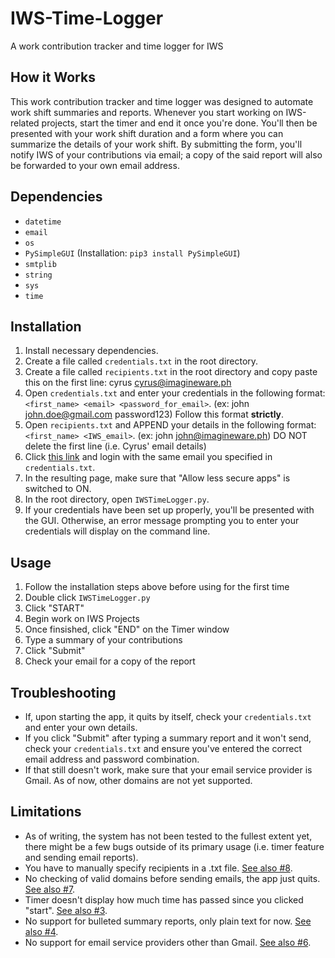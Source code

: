 # IWS-Time-Logger
A work contribution tracker and time logger for IWS

## How it Works
This work contribution tracker and time logger was designed to automate work shift summaries and reports. Whenever you start working on IWS-related projects, start the timer and end it once you're done. You'll then be presented with your work shift duration and a form where you can summarize the details of your work shift. By submitting the form, you'll notify IWS of your contributions via email; a copy of the said report will also be forwarded to your own email address.

## Dependencies
- `datetime`
- `email`
- `os`
- `PySimpleGUI` (Installation: `pip3 install PySimpleGUI`)
- `smtplib`
- `string`
- `sys`
- `time` 

## Installation
1. Install necessary dependencies.
1. Create a file called `credentials.txt` in the root directory.
1. Create a file called `recipients.txt` in the root directory and copy paste this on the first line: cyrus cyrus@imagineware.ph
1. Open `credentials.txt` and enter your credentials in the following format: `<first_name> <email> <password_for_email>`. (ex: john john.doe@gmail.com password123) Follow this format **strictly**.
2. Open `recipients.txt` and APPEND your details in the following format: `<first_name> <IWS_email>`. (ex: john john@imagineware.ph) DO NOT delete the first line (i.e. Cyrus' email details)
3. Click [this link](https://myaccount.google.com/lesssecureapps?pli=1&rapt=AEjHL4Mr32TdVzceNvqvSTxRurTYBXU6mPTBNunG75FZUbH4WUFpWpUv37D9zgyKjkyEUTk7Oqe2-BaTq9Gj_2OyNfKS6iPNCQ) and login with the same email you specified in `credentials.txt`. 
4. In the resulting page, make sure that "Allow less secure apps" is switched to ON.
5. In the root directory, open `IWSTimeLogger.py`.
6. If your credentials have been set up properly, you'll be presented with the GUI. Otherwise, an error message prompting you to enter your credentials will display on the command line.

## Usage
1. Follow the installation steps above before using for the first time
1. Double click `IWSTimeLogger.py`
2. Click "START"
3. Begin work on IWS Projects
4. Once finsished, click "END" on the Timer window
5. Type a summary of your contributions 
6. Click "Submit"
7. Check your email for a copy of the report

## Troubleshooting
- If, upon starting the app, it quits by itself, check your `credentials.txt` and enter your own details.
- If you click "Submit" after typing a summary report and it won't send, check your `credentials.txt` and ensure you've entered the correct email address and password combination.
- If that still doesn't work, make sure that your email service provider is Gmail. As of now, other domains are not yet supported.

## Limitations
- As of writing, the system has not been tested to the fullest extent yet, there might be a few bugs outside of its primary usage (i.e. timer feature and sending email reports).
- You have to manually specify recipients in a .txt file. [See also #8](https://github.com/danielflachica/IWS-Time-Logger/issues/8).
- No checking of valid domains before sending emails, the app just quits. [See also #7](https://github.com/danielflachica/IWS-Time-Logger/issues/7).
- Timer doesn't display how much time has passed since you clicked "start". [See also #3](https://github.com/danielflachica/IWS-Time-Logger/issues/3).
- No support for bulleted summary reports, only plain text for now. [See also #4](https://github.com/danielflachica/IWS-Time-Logger/issues/4).
- No support for email service providers other than Gmail. [See also #6](https://github.com/danielflachica/IWS-Time-Logger/issues/6).
